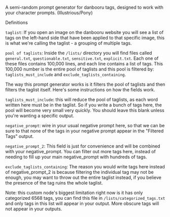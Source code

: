 A semi-random prompt generator for danbooru tags, designed to work with your character prompts. (Illustrious/Pony)

Definitions

`taglist`: If you open an image on the danbooru website you will see a list of tags on the left-hand side that have been applied to that specific image, this is what we're calling the taglist - a grouping of multiple tags.

`pool of taglists`: Inside the `/lists/` directory you will find files called `general.txt`, `questionable.txt`, `sensitive.txt`, `explicit.txt`. Each one of these files contains 100,000 lines, and each line contains a list of tags. This 100,000 number is the entire pool of taglists and this pool is filtered by: `taglists_must_include` and `exclude_taglists_containing`.

The way this prompt generator works is it filters the pool of taglists and then filters the taglist itself.
Here's some instructions on how the fields work.

`taglists_must_include`: this will reduce the pool of taglists, as each word written here must be in the taglist. So if you write a bunch of tags here, the pool will become very small very quickly. You should leave this blank unless you're wanting a specific output.

`negative_prompt`: wire in your usual negative prompt here, so that we can be sure to that none of the tags in your negative prompt appear in the "Filtered Tags" output.

`negative_prompt_2`: This field is just for convenience and will be combined with your negative_prompt. You can filter out more tags here, instead of needing to fill up your main negative_prompt with hundreds of tags.

`exclude_taglists_containing`: The reason you would write tags here instead of negative_prompt_2 is because filtering the individual tag may not be enough, you may want to throw out the entire taglist instead, if you believe the presence of the tag ruins the whole taglist.

Note: this custom node's biggest limitation right now is it has only categorized 6568 tags, you can find this file in `/lists/categorized_tags.txt` and only tags in this list will appear in your output. More obscure tags will not appear in your outputs.